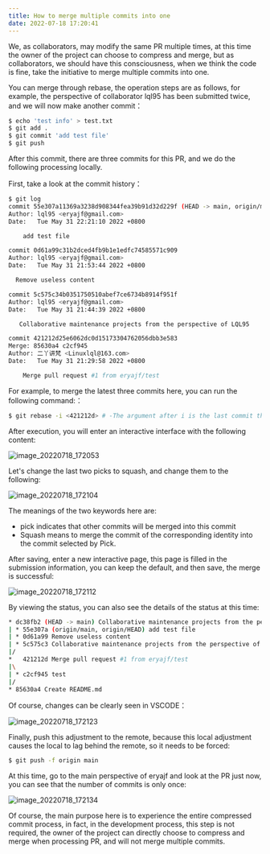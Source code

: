 ```yaml
---
title: How to merge multiple commits into one
date: 2022-07-18 17:20:41
---
```


We, as collaborators, may modify the same PR multiple times, at this time the owner of the project can choose to compress and merge, but as collaborators, we should have this consciousness, when we think the code is fine, take the initiative to merge multiple commits into one.

You can merge through rebase, the operation steps are as follows, for example, the perspective of collaborator lql95 has been submitted twice, and we will now make another commit：

```sh
$ echo 'test info' > test.txt
$ git add .
$ git commit 'add test file'
$ git push
```

After this commit, there are three commits for this PR, and we do the following processing locally.

First, take a look at the commit history：

```sh
$ git log
commit 55e307a11369a3238d908344fea39b91d32d229f (HEAD -> main, origin/main, origin/HEAD)
Author: lql95 <eryajf@gmail.com>
Date:   Tue May 31 22:21:10 2022 +0800

    add test file

commit 0d61a99c31b2dced4fb9b1e1edfc74585571c909
Author: lql95 <eryajf@gmail.com>
Date:   Tue May 31 21:53:44 2022 +0800

  Remove useless content

commit 5c575c34b0351750510abef7ce6734b8914f951f
Author: lql95 <eryajf@gmail.com>
Date:   Tue May 31 21:44:39 2022 +0800

   Collaborative maintenance projects from the perspective of LQL95

commit 421212d25e6062dc0d15173304762056dbb3e583
Merge: 85630a4 c2cf945
Author: 二丫讲梵 <Linuxlql@163.com>
Date:   Tue May 31 21:29:58 2022 +0800

    Merge pull request #1 from eryajf/test
```

For example, to merge the latest three commits here, you can run the following command:：

```sh
$ git rebase -i <421212d> # -The argument after i is the last commit that does not need to be merged, in this case Commit 1
```

After execution, you will enter an interactive interface with the following content:

![image_20220718_172053](/img/image_20220718_172053.png)

Let's change the last two picks to squash, and change them to the following:

![image_20220718_172104](/img/image_20220718_172104.png)

The meanings of the two keywords here are:

- pick indicates that other commits will be merged into this commit
- Squash means to merge the commit of the corresponding identity into the commit selected by Pick.

After saving, enter a new interactive page, this page is filled in the submission information, you can keep the default, and then save, the merge is successful:

![image_20220718_172112](/img/image_20220718_172112.png)

By viewing the status, you can also see the details of the status at this time:

```sh
* dc38fb2 (HEAD -> main) Collaborative maintenance projects from the perspective of LQL95
| * 55e307a (origin/main, origin/HEAD) add test file
| * 0d61a99 Remove useless content
| * 5c575c3 Collaborative maintenance projects from the perspective of LQL95
|/
*   421212d Merge pull request #1 from eryajf/test
|\
| * c2cf945 test
|/
* 85630a4 Create README.md
```

Of course, changes can be clearly seen in VSCODE：

![image_20220718_172123](/img/image_20220718_172123.png)

Finally, push this adjustment to the remote, because this local adjustment causes the local to lag behind the remote, so it needs to be forced:

```sh
$ git push -f origin main
```

At this time, go to the main perspective of eryajf and look at the PR just now, you can see that the number of commits is only once:

![image_20220718_172134](/img/image_20220718_172134.png)

Of course, the main purpose here is to experience the entire compressed commit process, in fact, in the development process, this step is not required, the owner of the project can directly choose to compress and merge when processing PR, and will not merge multiple commits.
